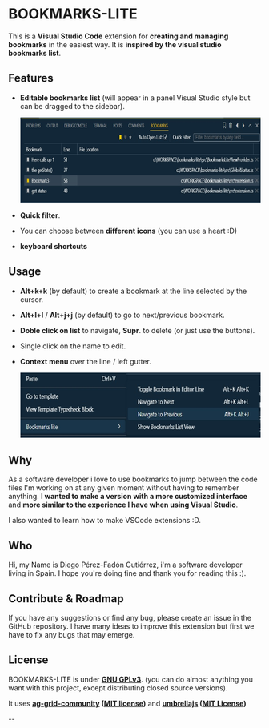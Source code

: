 # BOOKMARKS-LITE

This is a **Visual Studio Code** extension for **creating and managing bookmarks** in the easiest way. It is **inspired by the visual studio bookmarks list**.

## Features

- **Editable bookmarks list** (will appear in a panel Visual Studio style but can be dragged to the sidebar).
  
  <img src="./img/readme/panelexample.jpg" alt="Bookmark List Panel Example 1" height="170"/>
- **Quick filter**.
- You can choose between **different icons** (you can use a heart :D)
- **keyboard shortcuts**



## Usage

- **Alt+k+k** (by default) to create a bookmark at the line selected by the cursor.
- **Alt+l+l** / **Alt+j+j** (by default) to go to next/previous bookmark.
- **Doble click on list** to navigate, **Supr**. to delete (or just use the buttons).
- Single click on the name to edit.
- **Context menu** over the line / left gutter.
  
  <img src="./img/readme/contextualexample.jpg" alt="Contextual Example 1" height="130"/>

## Why

As a software developer i love to use bookmarks to jump between the code files I'm working on at any given moment without having to remember anything. **I wanted to make a version with a more customized interface** and **more similar to the experience I have when using Visual Studio**. 

I also wanted to learn how to make VSCode extensions :D.

## Who
Hi, my Name is Diego Pérez-Fadón Gutiérrez, i'm a software developer living in Spain. I hope you're doing fine and thank you for reading this :).

## Contribute & Roadmap

If you have any suggestions or find any bug, please create an issue in the GitHub repository. I have many ideas to improve this extension but first we have to fix any bugs that may emerge.

## License

BOOKMARKS-LITE is under **[GNU GPLv3](https://choosealicense.com/licenses/gpl-3.0/)**.
(you can do almost anything you want with this project, except distributing closed source versions). 

It uses 
**[ag-grid-community](https://www.npmjs.com/package/ag-grid-community) ([MIT license](https://github.com/ag-grid/ag-grid/blob/HEAD/LICENSE.txt))**
and
**[umbrellajs](https://umbrellajs.com/) ([MIT License](https://github.com/franciscop/umbrella/blob/master/LICENSE))**

--
